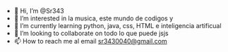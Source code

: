 - 👋 Hi, I’m @Sr343
- 👀 I’m interested in la musica, este mundo de codigos y 
- 🌱 I’m currently learning  python, java, css, HTML e inteligencia artificual
- 💞️ I’m looking to collaborate on todo lo que puede jsjs 
- 📫 How to reach me al email sr3430040@gmail.com

<!---
Sr343/Sr343 is a ✨ special ✨ repository because its `README.md` (this file) appears on your GitHub profile.
You can click the Preview link to take a look at your changes.
--->
